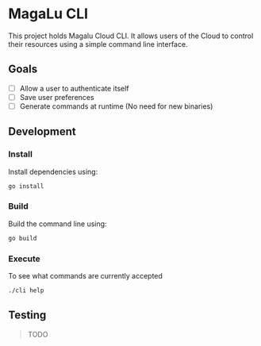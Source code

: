 MagaLu CLI
==========

This project holds Magalu Cloud CLI. It allows users of the Cloud to control
their resources using a simple command line interface.

## Goals

- [ ] Allow a user to authenticate itself
- [ ] Save user preferences
- [ ] Generate commands at runtime (No need for new binaries)

## Development

### Install

Install dependencies using:

```sh
go install
```

### Build

Build the command line using:

```sh
go build
```

### Execute

To see what commands are currently accepted

```sh
./cli help
```

## Testing

> TODO
